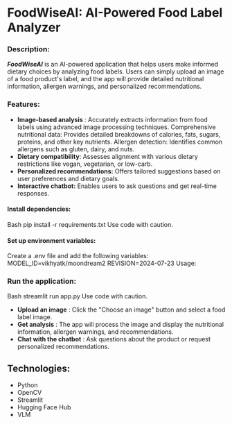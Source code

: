 # FoodWiseAI: AI-Powered Food Label Analyzer
### Description:

***FoodWiseAI***  is an AI-powered application that helps users make informed dietary choices by analyzing food labels. Users can simply upload an image of a food product's label, and the app will provide detailed nutritional information, allergen warnings, and personalized recommendations.

### Features:

- **Image-based analysis** : Accurately extracts information from food labels using advanced image processing techniques. Comprehensive nutritional data: Provides detailed breakdowns of calories, fats, sugars, proteins, and other key nutrients. Allergen detection: Identifies common allergens such as gluten, dairy, and nuts.
- **Dietary compatibility**: Assesses alignment with various dietary restrictions like vegan, vegetarian, or low-carb.
- **Personalized recommendations:**  Offers tailored suggestions based on user preferences and dietary goals.
- **Interactive chatbot:** Enables users to ask questions and get real-time responses.

#### Install dependencies:
Bash
pip install -r requirements.txt
Use code with caution.

#### Set up environment variables:
Create a .env file and add the following variables:
MODEL_ID=vikhyatk/moondream2
REVISION=2024-07-23
Usage:

### Run the application:
Bash
streamlit run app.py
Use code with caution.

- **Upload an image** : Click the "Choose an image" button and select a food label image.
- **Get analysis** : The app will process the image and display the nutritional information, allergen warnings, and recommendations.
- **Chat with the chatbot** : Ask questions about the product or request personalized recommendations.
  
## Technologies:

- Python
- OpenCV
- Streamlit
- Hugging Face Hub
- VLM
